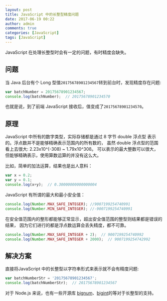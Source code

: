 ```yaml
---
layout: post
title: JavaScript 中的长整型精度问题
date: 2017-06-19 00:22
author: admin
comments: true
categories: [JavaScript]
tags: [JavaScript]
---
```


JavaScript 在处理长整型时会有一定的问题，有时精度会缺失。

<!-- more -->

## 问题

当 Java 后台有个 Long 型值`20175678901234567`转到前台时，发现精度存在问题:

```javascript
var batchNumber = 20175678901234567;  
console.log(batchNumber);  // 20175678901234570
```

也就是说，到了前端 JavaScript 接收后，值变成了`20175678901234570`。


## 原理

JavaScript 中所有的数字类型，实际存储都是通过 8 字节 double 浮点型 表示的。浮点数并不是能够精确表示范围内的所有数的， 虽然 double 浮点型的范围看上去很大: 2.23x10^(-308) ~ 1.79x10^308。 可以表示的最大整数可以很大，但能够精确表示，使用算数运算的并没有这么大。

比如，简单的加法运算，结果也是出人意料：

```javascript
var x = 0.2;  
var y = 0.1;  
console.log(x+y);  // 0.30000000000000004
```

JavaScript 有所谓的最大和最小安全值：

```javascript
console.log(Number.MAX_SAFE_INTEGER); //9007199254740991
console.log(Number.MIN_SAFE_INTEGER); //-9007199254740991
```

在安全值范围内的整形都能够正常显示，超出安全值范围的整型则结果都是错误的结果， 因为它们进行的都是浮点数运算会丢失精度，都不可靠。

```javascript
console.log(Number.MAX_SAFE_INTEGER + 2);  // 9007199254740992
console.log(Number.MAX_SAFE_INTEGER + 2000);  // 9007199254742992
```

## 解决方案

直接将JavaScript 中的长整型以字符串形式来表示就不会有精度问题:


```javascript
var batchNumberStr = '20175678901234567';  
console.log(batchNumberStr);  // 20175678901234567
```


对于 Node.js 来说，也有一些开源库 [bignum](https://github.com/justmoon/node-bignum)、[bigint](https://github.com/substack/node-bigint)的等对于长整型的支持。
